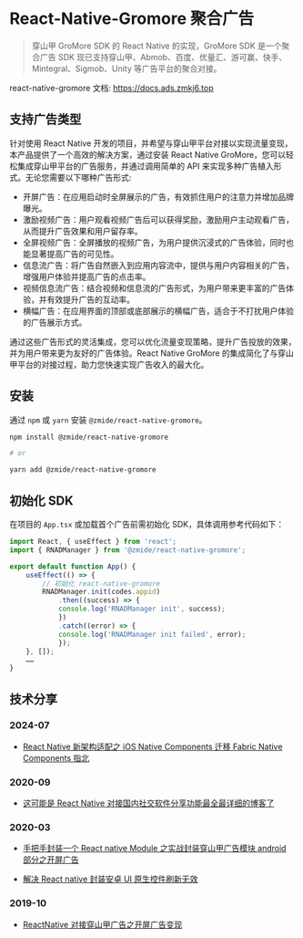 <!--
 * @Author: Bin
 * @Date: 2024-09-27
 * @FilePath: /react-native-gromore-devops/README.md
-->

# React-Native-Gromore 聚合广告

> 穿山甲 GroMore SDK 的 React Native 的实现，GroMore SDK 是一个聚合广告 SDK 现已支持穿山甲、Abmob、百度、优量汇、游可赢、快手、Mintegral、Sigmob、Unity 等广告平台的聚合对接。

react-native-gromore 文档: <https://docs.ads.zmkj6.top>


## 支持广告类型

针对使用 React Native 开发的项目，并希望与穿山甲平台对接以实现流量变现，本产品提供了一个高效的解决方案，通过安装 React Native GroMore，您可以轻松集成穿山甲平台的广告服务，并通过调用简单的 API 来实现多种广告植入形式。无论您需要以下哪种广告形式:

- 开屏广告：在应用启动时全屏展示的广告，有效抓住用户的注意力并增加品牌曝光。
- 激励视频广告：用户观看视频广告后可以获得奖励，激励用户主动观看广告，从而提升广告效果和用户留存率。
- 全屏视频广告：全屏播放的视频广告，为用户提供沉浸式的广告体验，同时也能显著提高广告的可见性。
- 信息流广告：将广告自然嵌入到应用内容流中，提供与用户内容相关的广告，增强用户体验并提高广告的点击率。
- 视频信息流广告：结合视频和信息流的广告形式，为用户带来更丰富的广告体验，并有效提升广告的互动率。
- 横幅广告：在应用界面的顶部或底部展示的横幅广告，适合于不打扰用户体验的广告展示方式。

通过这些广告形式的灵活集成，您可以优化流量变现策略，提升广告投放的效果，并为用户带来更为友好的广告体验。React Native GroMore 的集成简化了与穿山甲平台的对接过程，助力您快速实现广告收入的最大化。


## 安装

通过 `npm` 或 `yarn` 安装 `@zmide/react-native-gromore`。

```bash
npm install @zmide/react-native-gromore

# or

yarn add @zmide/react-native-gromore
```

## 初始化 SDK

在项目的 `App.tsx` 或加载首个广告前需初始化 SDK，具体调用参考代码如下：

```typescript
import React, { useEffect } from 'react';
import { RNADManager } from '@zmide/react-native-gromore';

export default function App() {
	useEffect(() => {
		// 初始化 react-native-gromore
		RNADManager.init(codes.appid)
			.then((success) => {
			console.log('RNADManager init', success);
			})
			.catch((error) => {
			console.log('RNADManager init failed', error);
			});
	}, []);
	……
}
```

## 技术分享

### 2024-07

- [React Native 新架构适配之 iOS Native Components 迁移 Fabric Native Components 指北](https://docs.ads.zmkj6.top/blogs/react-native-fabric-for-ios-v3.html)

### 2020-09

- [这可能是 React Native 对接国内社交软件分享功能最全最详细的博客了](https://bin.zmide.com/?p=669&source=docs.ads.zmkj6.top)

### 2020-03

- [手把手封装一个 React native Module 之实战封装穿山甲广告模块 android 部分之开屏广告](https://bin.zmide.com/?p=512&source=docs.ads.zmkj6.top)

- [解决 React native 封装安卓 UI 原生控件刷新无效](https://bin.zmide.com/?p=519&source=docs.ads.zmkj6.top)

### 2019-10

- [ReactNative 对接穿山甲广告之开屏广告变现](https://bin.zmide.com/?p=400&source=docs.ads.zmkj6.top)


